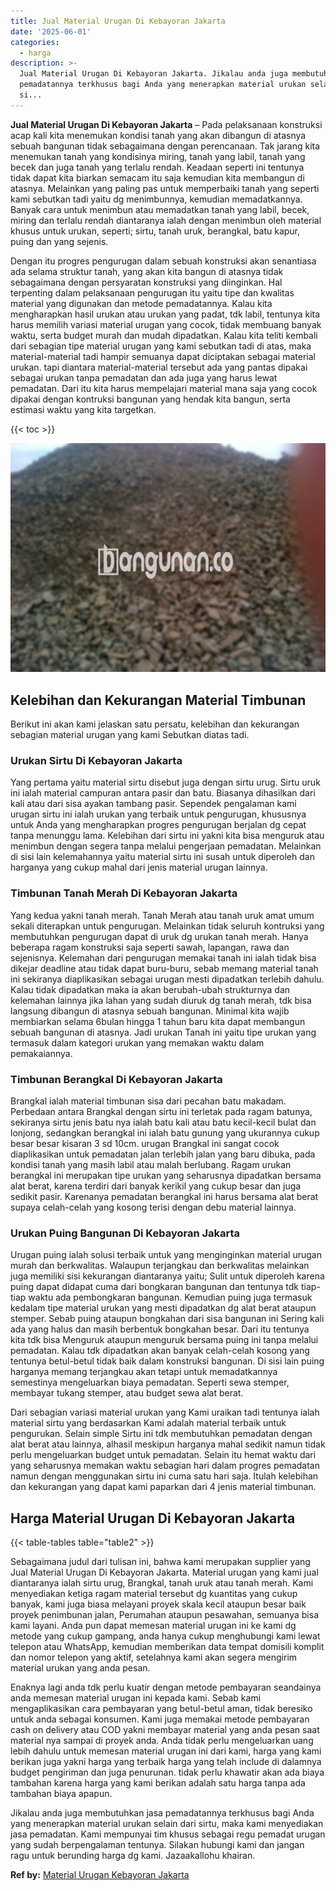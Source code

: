 ```yaml
---
title: Jual Material Urugan Di Kebayoran Jakarta
date: '2025-06-01'
categories:
  - harga
description: >-
  Jual Material Urugan Di Kebayoran Jakarta. Jikalau anda juga membutuhkan jasa
  pemadatannya terkhusus bagi Anda yang menerapkan material urukan selain dari
  si...
---
```


**Jual Material Urugan Di Kebayoran Jakarta** – Pada pelaksanaan konstruksi acap kali kita menemukan kondisi tanah yang akan dibangun di atasnya sebuah bangunan tidak sebagaimana dengan perencanaan. Tak jarang kita menemukan tanah yang kondisinya miring, tanah yang labil, tanah yang becek dan juga tanah yang terlalu rendah. Keadaan seperti ini tentunya tidak dapat kita biarkan semacam itu saja kemudian kita membangun di atasnya. Melainkan yang paling pas untuk memperbaiki tanah yang seperti kami sebutkan tadi yaitu dg menimbunnya, kemudian memadatkannya. Banyak cara untuk menimbun atau memadatkan tanah yang labil, becek, miring dan terlalu rendah diantaranya ialah dengan menimbun oleh material khusus untuk urukan, seperti; sirtu, tanah uruk, berangkal, batu kapur, puing dan yang sejenis.

Dengan itu progres pengurugan dalam sebuah konstruksi akan senantiasa ada selama struktur tanah, yang akan kita bangun di atasnya tidak sebagaimana dengan persyaratan konstruksi yang diinginkan. Hal terpenting dalam pelaksanaan pengurugan itu yaitu tipe dan kwalitas material yang digunakan dan metode pemadatannya. Kalau kita mengharapkan hasil urukan atau urukan yang padat, tdk labil, tentunya kita harus memilih variasi material urugan yang cocok, tidak membuang banyak waktu, serta budget murah dan mudah dipadatkan. Kalau kita teliti kembali dari sebagian tipe material urugan yang kami sebutkan tadi di atas, maka material-material tadi hampir semuanya dapat diciptakan sebagai material urukan. tapi diantara material-material tersebut ada yang pantas dipakai sebagai urukan tanpa pemadatan dan ada juga yang harus lewat pemadatan. Dari itu kita harus mempelajari material mana saja yang cocok dipakai dengan kontruksi bangunan yang hendak kita bangun, serta estimasi waktu yang kita targetkan.

{{< toc >}}

![Jual Material Urugan Di Kebayoran Jakarta](/images/jual-urugan-13.png)

## Kelebihan dan Kekurangan Material Timbunan

Berikut ini akan kami jelaskan satu persatu, kelebihan dan kekurangan sebagian material urugan yang kami Sebutkan diatas tadi.

### Urukan Sirtu Di Kebayoran Jakarta

Yang pertama yaitu material sirtu disebut juga dengan sirtu urug. Sirtu uruk ini ialah material campuran antara pasir dan batu. Biasanya dihasilkan dari kali atau dari sisa ayakan tambang pasir. Sependek pengalaman kami urugan sirtu ini ialah urukan yang terbaik untuk pengurugan, khususnya untuk Anda yang mengharapkan progres pengurugan berjalan dg cepat tanpa menunggu lama. Kelebihan dari sirtu ini yakni kita bisa menguruk atau menimbun dengan segera tanpa melalui pengerjaan pemadatan. Melainkan di sisi lain kelemahannya yaitu material sirtu ini susah untuk diperoleh dan harganya yang cukup mahal dari jenis material urugan lainnya.

### Timbunan Tanah Merah Di Kebayoran Jakarta

Yang kedua yakni tanah merah. Tanah Merah atau tanah uruk amat umum sekali diterapkan untuk pengurugan. Melainkan tidak seluruh kontruksi yang membutuhkan pengurugan dapat di uruk dg urukan tanah merah. Hanya beberapa ragam konstruksi saja seperti sawah, lapangan, rawa dan sejenisnya. Kelemahan dari pengurugan memakai tanah ini ialah tidak bisa dikejar deadline atau tidak dapat buru-buru, sebab memang material tanah ini sekiranya diaplikasikan sebagai urugan mesti dipadatkan terlebih dahulu. Kalau tidak dipadatkan maka ia akan berubah-ubah strukturnya dan kelemahan lainnya jika lahan yang sudah diuruk dg tanah merah, tdk bisa langsung dibangun di atasnya sebuah bangunan. Minimal kita wajib membiarkan selama 6bulan hingga 1 tahun baru kita dapat membangun sebuah bangunan di atasnya. Jadi urukan Tanah ini yaitu tipe urukan yang termasuk dalam kategori urukan yang memakan waktu dalam pemakaiannya.

### Timbunan Berangkal Di Kebayoran Jakarta

Brangkal ialah material timbunan sisa dari pecahan batu makadam. Perbedaan antara Brangkal dengan sirtu ini terletak pada ragam batunya, sekiranya sirtu jenis batu nya ialah batu kali atau batu kecil-kecil bulat dan lonjong, sedangkan berangkal ini ialah batu gunung yang ukurannya cukup besar besar kisaran 3 sd 10cm. urugan Brangkal ini sangat cocok diaplikasikan untuk pemadatan jalan terlebih jalan yang baru dibuka, pada kondisi tanah yang masih labil atau malah berlubang. Ragam urukan berangkal ini merupakan tipe urukan yang seharusnya dipadatkan bersama alat berat, karena terdiri dari banyak kerikil yang cukup besar dan juga sedikit pasir. Karenanya pemadatan berangkal ini harus bersama alat berat supaya celah-celah yang kosong terisi dengan debu material lainnya.

### Urukan Puing Bangunan Di Kebayoran Jakarta

Urugan puing ialah solusi terbaik untuk yang menginginkan material urugan murah dan berkwalitas. Walaupun terjangkau dan berkwalitas melainkan juga memiliki sisi kekurangan diantaranya yaitu; Sulit untuk diperoleh karena puing dapat didapat cuma dari bongkaran bangunan dan tentunya tdk tiap-tiap waktu ada pembongkaran bangunan. Kemudian puing juga termasuk kedalam tipe material urukan yang mesti dipadatkan dg alat berat ataupun stemper. Sebab puing ataupun bongkahan dari sisa bangunan ini Sering kali ada yang halus dan masih berbentuk bongkahan besar. Dari itu tentunya kita tdk bisa Menguruk ataupun menguruk bersama puing ini tanpa melalui pemadatan. Kalau tdk dipadatkan akan banyak celah-celah kosong yang tentunya betul-betul tidak baik dalam konstruksi bangunan. Di sisi lain puing harganya memang terjangkau akan tetapi untuk memadatkannya semestinya mengeluarkan biaya pemadatan. Seperti sewa stemper, membayar tukang stemper, atau budget sewa alat berat.

Dari sebagian variasi material urukan yang Kami uraikan tadi tentunya ialah material sirtu yang berdasarkan Kami adalah material terbaik untuk pengurukan. Selain simple Sirtu ini tdk membutuhkan pemadatan dengan alat berat atau lainnya, alhasil meskipun harganya mahal sedikit namun tidak perlu mengeluarkan budget untuk pemadatan. Selain itu hemat waktu dari yang seharusnya memakan waktu sebagian hari dalam progres pemadatan namun dengan menggunakan sirtu ini cuma satu hari saja. Itulah kelebihan dan kekurangan yang dapat kami paparkan dari 4 jenis material timbunan.

## Harga Material Urugan Di Kebayoran Jakarta

{{< table-tables table="table2" >}}

Sebagaimana judul dari tulisan ini, bahwa kami merupakan supplier yang Jual Material Urugan Di Kebayoran Jakarta. Material urugan yang kami jual diantaranya ialah sirtu urug, Brangkal, tanah uruk atau tanah merah. Kami menyediakan ketiga ragam material tersebut dg kuantitas yang cukup banyak, kami juga biasa melayani proyek skala kecil ataupun besar baik proyek penimbunan jalan, Perumahan ataupun pesawahan, semuanya bisa kami layani. Anda pun dapat memesan material urugan ini ke kami dg metode yang cukup gampang, anda hanya cukup menghubungi kami lewat telepon atau WhatsApp, kemudian memberikan data tempat domisili komplit dan nomor telepon yang aktif, setelahnya kami akan segera mengirim material urukan yang anda pesan.

Enaknya lagi anda tdk perlu kuatir dengan metode pembayaran seandainya anda memesan material urugan ini kepada kami. Sebab kami mengaplikasikan cara pembayaran yang betul-betul aman, tidak beresiko untuk anda sebagai konsumen. Kami juga memakai metode pembayaran cash on delivery atau COD yakni membayar material yang anda pesan saat material nya sampai di proyek anda. Anda tidak perlu mengeluarkan uang lebih dahulu untuk memesan material urugan ini dari kami, harga yang kami berikan juga yakni harga yang terbaik harga yang telah include di dalamnya budget pengiriman dan juga penurunan. tidak perlu khawatir akan ada biaya tambahan karena harga yang kami berikan adalah satu harga tanpa ada tambahan biaya apapun.

Jikalau anda juga membutuhkan jasa pemadatannya terkhusus bagi Anda yang menerapkan material urukan selain dari sirtu, maka kami menyediakan jasa pemadatan. Kami mempunyai tim khusus sebagai regu pemadat urugan yang sudah berpengalaman tentunya. Silakan hubungi kami dan jangan ragu untuk berunding harga dg kami. Jazaakallohu khairan.

**Ref by:** [Material Urugan Kebayoran Jakarta](https://id.wikipedia.org/wiki/Material)
